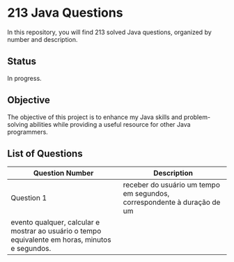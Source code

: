 # 213 Java Questions

In this repository, you will find 213 solved Java questions, organized by number and description.

## Status

In progress.

## Objective

The objective of this project is to enhance my Java skills and problem-solving abilities while providing a useful resource for other Java programmers.

## List of Questions
| Question Number | Description                                         |
|-----------------|-----------------------------------------------------|
| Question 1      | receber do usuário um tempo em segundos, correspondente à duração de um
evento qualquer, calcular e mostrar ao usuário o tempo equivalente em horas, minutos e segundos.|
